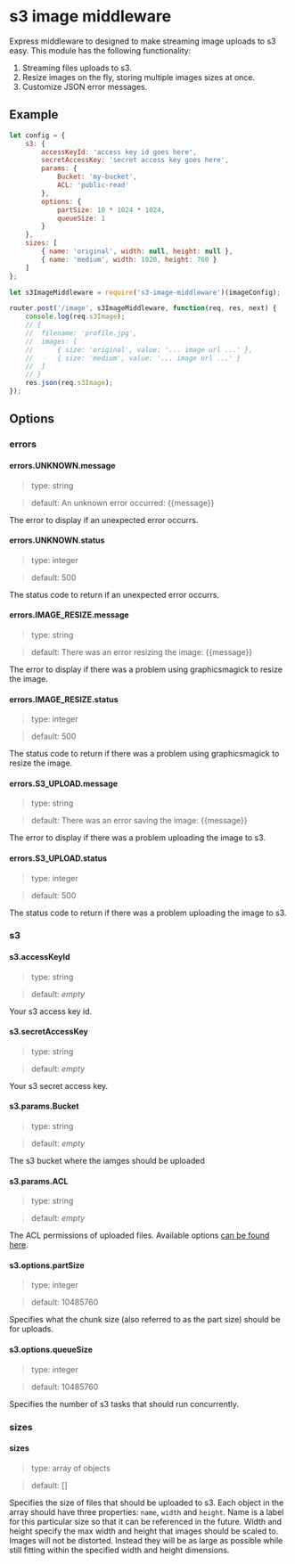 # s3 image middleware

Express middleware to designed to make streaming image uploads to s3 easy. This module has the following functionality:

1. Streaming files uploads to s3.
1. Resize images on the fly, storing multiple images sizes at once.
1. Customize JSON error messages.

## Example

```js
let config = {
	s3: {
		accessKeyId: 'access key id goes here',
		secretAccessKey: 'secret access key goes here',
		params: {
			Bucket: 'my-bucket',
			ACL: 'public-read'
		},
		options: {
			partSize: 10 * 1024 * 1024,
			queueSize: 1
		}
	},
	sizes: [
		{ name: 'original', width: null, height: null },
		{ name: 'medium', width: 1020, height: 760 }
	]
};

let s3ImageMiddleware = require('s3-image-middleware')(imageConfig);

router.post('/image', s3ImageMiddleware, function(req, res, next) {
	console.log(req.s3Image);
	// {
	// 	filename: 'profile.jpg',
	// 	images: [
	// 		{ size: 'original', value: '... image url ...' },
	// 		{ size: 'medium', value: '... image url ...' }
	// 	]
	// }
	res.json(req.s3Image);
});
```

## Options

### errors

#### errors.UNKNOWN.message

> type: string

> default: An unknown error occurred: {{message}}

The error to display if an unexpected error occurrs.

#### errors.UNKNOWN.status

> type: integer

> default: 500

The status code to return if an unexpected error occurrs.

#### errors.IMAGE_RESIZE.message

> type: string

> default: There was an error resizing the image: {{message}}

The error to display if there was a problem using graphicsmagick to resize the image.

#### errors.IMAGE_RESIZE.status

> type: integer

> default: 500

The status code to return if there was a problem using graphicsmagick to resize the image.

#### errors.S3_UPLOAD.message

> type: string

> default: There was an error saving the image: {{message}}

The error to display if there was a problem uploading the image to s3.

#### errors.S3_UPLOAD.status

> type: integer

> default: 500

The status code to return if there was a problem uploading the image to s3.

### s3

#### s3.accessKeyId

> type: string

> default: _empty_

Your s3 access key id.

#### s3.secretAccessKey

> type: string

> default: _empty_

Your s3 secret access key.

#### s3.params.Bucket

> type: string

> default: _empty_

The s3 bucket where the iamges should be uploaded

#### s3.params.ACL

> type: string

> default: _empty_

The ACL permissions of uploaded files. Available options [can be found here](http://docs.aws.amazon.com/AmazonS3/latest/dev/acl-overview.html#canned-acl).

#### s3.options.partSize

> type: integer

> default: 10485760

Specifies what the chunk size (also referred to as the part size) should be for uploads.

#### s3.options.queueSize

> type: integer

> default: 10485760

Specifies the number of s3 tasks that should run concurrently.

### sizes

#### sizes

> type: array of objects

> default: []

Specifies the size of files that should be uploaded to s3. Each object in the array should have three properties: `name`, `width` and `height`. Name is a label for this particular size so that it can be referenced in the future. Width and height specify the max width and height that images should be scaled to. Images will not be distorted. Instead they will be as large as possible while still fitting within the specified width and height dimensions.
